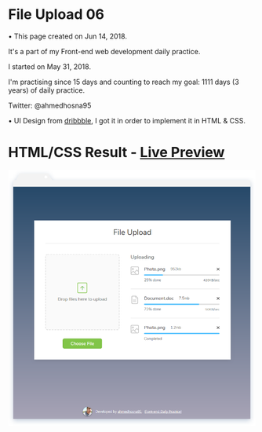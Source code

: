 # File Upload 06

• This page created on Jun 14, 2018.

It's a part of my Front-end web development daily practice.

I started on May 31, 2018.

I'm practising since 15 days and counting to reach my goal: 1111 days (3 years) of daily practice.

Twitter: @ahmedhosna95

• UI Design from [dribbble](https://dribbble.com/shots/2191621-File-Upload/attachments/404817), I got it in order to implement it in HTML & CSS.

# HTML/CSS Result - [Live Preview](https://cdn.rawgit.com/ahmedhosna95/Front-end-Daily-Practice/7a08f504/Day015/file_upload_06/index.html)

![](assets/img/frame-generic.png)
